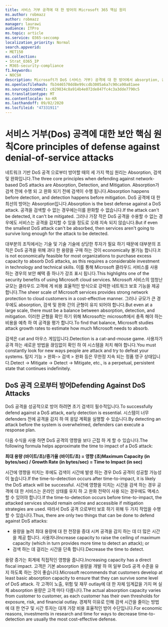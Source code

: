 ```yaml
---
title: 서비스 거부 공격에 대 한 방어의 Microsoft 365 핵심 원리
ms.author: robmazz
author: robmazz
manager: laurawi
audience: ITPro
ms.topic: article
ms.service: O365-seccomp
localization_priority: Normal
search.appverid:
- MET150
ms.collection:
- Strat_O365_IP
- M365-security-compliance
f1.keywords:
- NOCSH
description: Microsoft가 DoS (서비스 거부) 공격에 대 한 방어에서 absorption, 검색 및 완화의 핵심 원칙을 활용 하는 방법
ms.openlocfilehash: fb3446570dd8e99ccdb3005a6a7c90ca90a81aee
ms.sourcegitcommit: c029834c8a914b4e072de847fc4c3a3dde7790c5
ms.translationtype: MT
ms.contentlocale: ko-KR
ms.lasthandoff: 09/02/2020
ms.locfileid: "47331911"
---
```

# <a name="core-principles-of-defense-against-denial-of-service-attacks"></a><span data-ttu-id="66520-103">서비스 거부(Dos) 공격에 대한 보안 핵심 원칙</span><span class="sxs-lookup"><span data-stu-id="66520-103">Core principles of defense against denial-of-service attacks</span></span>

<span data-ttu-id="66520-104">네트워크 기반 DoS 공격 으로부터 방어할 때의 세 가지 핵심 원리는 Absorption, 검색 및 완화입니다.</span><span class="sxs-lookup"><span data-stu-id="66520-104">The three core principles when defending against network-based DoS attacks are Absorption, Detection, and Mitigation.</span></span> <span data-ttu-id="66520-105">Absorption가 검색 전에 수행 되 고 완화 되기 전에 검색이 수행 됩니다.</span><span class="sxs-lookup"><span data-stu-id="66520-105">Absorption happens before detection, and detection happens before mitigation.</span></span> <span data-ttu-id="66520-106">DoS 공격에 대 한 최선의 방어는 Absorption입니다.</span><span class="sxs-lookup"><span data-stu-id="66520-106">Absorption is the best defense against a DoS attack.</span></span> <span data-ttu-id="66520-107">공격을 검색할 수 없는 경우에는이를 완화할 수 없습니다.</span><span class="sxs-lookup"><span data-stu-id="66520-107">If the attack can't be detected, it can't be mitigated.</span></span> <span data-ttu-id="66520-108">그러나 가장 작은 DoS 공격을 수용할 수 없는 경우에도 서비스는 공격을 감지할 수 있을 정도로 오래 지속 되지 않습니다.</span><span class="sxs-lookup"><span data-stu-id="66520-108">But if even the smallest DoS attack can't be absorbed, then services aren't going to survive long enough for the attack to be detected.</span></span>

<span data-ttu-id="66520-109">대부분의 조직에서는 기술 및 기술 기술에 상당한 투자가 필요 하기 때문에 대부분의 조직은 DoS 공격을 위해 과다 한 용량을 구매 하는 것이 economically 불가능 합니다.</span><span class="sxs-lookup"><span data-stu-id="66520-109">It is not economically feasible for most organizations to purchase excess capacity to absorb DoS attacks, as this requires a considerable investment in technology and technical skills.</span></span> <span data-ttu-id="66520-110">이를 통해 Microsoft 클라우드 서비스를 사용 하는 경우의 보안 혜택 중 하나가 강조 표시 됩니다.</span><span class="sxs-lookup"><span data-stu-id="66520-110">This highlights one of the security benefits of using Microsoft cloud services.</span></span> <span data-ttu-id="66520-111">Microsoft 서비스의 엄청난 규모는 클라우드 고객에 게 비용 효율적인 방식으로 강력한 네트워크 보호 기능을 제공 합니다.</span><span class="sxs-lookup"><span data-stu-id="66520-111">The sheer scale of Microsoft services provides strong network protection to cloud customers in a cost-effective manner.</span></span> <span data-ttu-id="66520-112">그러나 규모가 큰 경우에도 absorption, 검색 및 완화 간의 균형이 유지 되어야 합니다.</span><span class="sxs-lookup"><span data-stu-id="66520-112">But even at a large scale, there must be a balance between absorption, detection, and mitigation.</span></span> <span data-ttu-id="66520-113">이러한 균형을 확인 하기 위해 Microsoft는 microsoft에서 충족 해야 하는 비용을 예측 하 여 공격을 평가 합니다.</span><span class="sxs-lookup"><span data-stu-id="66520-113">To find that balance, Microsoft studies attack growth rates to estimate how much Microsoft needs to absorb.</span></span>

<span data-ttu-id="66520-114">검색은 cat and 마우스 게임입니다.</span><span class="sxs-lookup"><span data-stu-id="66520-114">Detection is a cat-and-mouse game.</span></span> <span data-ttu-id="66520-115">사용자가 공격 하는 새로운 방법을 끊임없이 확인 하 여 시스템을 처치 해야 합니다.</span><span class="sxs-lookup"><span data-stu-id="66520-115">You must constantly look for new ways people are attack and try to defeat your systems.</span></span> <span data-ttu-id="66520-116">탐지 기능 > 완화-> 검색 > 완화 등은 무한정 지속 되는 정품 영구 상태입니다.</span><span class="sxs-lookup"><span data-stu-id="66520-116">Detect -> Mitigate -> Detect -> Mitigate, etc., is a perpetual, persistent state that continues indefinitely.</span></span>

## <a name="defending-against-dos-attacks"></a><span data-ttu-id="66520-117">DoS 공격 으로부터 방어</span><span class="sxs-lookup"><span data-stu-id="66520-117">Defending Against DoS Attacks</span></span>

<span data-ttu-id="66520-118">DoS 공격을 성공적으로 방어 하려면 초기 검색이 필수적입니다.</span><span class="sxs-lookup"><span data-stu-id="66520-118">To successfully defend against a DoS attack, early detection is essential.</span></span> <span data-ttu-id="66520-119">시스템이 너무 defenders 전에 공격을 감지 하 여 응답 계획을 실행할 수 있습니다.</span><span class="sxs-lookup"><span data-stu-id="66520-119">By detecting an attack before the system is overwhelmed, defenders can execute a response plan.</span></span>

<span data-ttu-id="66520-120">다음 수식을 사용 하면 DoS 공격의 영향을 보다 근접 하 게 할 수 있습니다.</span><span class="sxs-lookup"><span data-stu-id="66520-120">The following formula helps approximate the time to impact of a DoS attack:</span></span>

   <span data-ttu-id="66520-121">**최대 용량 (바이트/초)/증가율 (바이트/초) = 영향 (초)**</span><span class="sxs-lookup"><span data-stu-id="66520-121">**Maximum Capacity (in bytes/sec) / Growth Rate (in bytes/sec) = Time to Impact (in sec)**</span></span>

<span data-ttu-id="66520-122">시간에 영향을 미치는 후에도 검색이 시간에 발생 하는 경우 DoS 공격이 성공할 가능성이 높습니다.</span><span class="sxs-lookup"><span data-stu-id="66520-122">If the time-to-detection occurs after time-to-impact, it is likely the DoS attack will be successful.</span></span> <span data-ttu-id="66520-123">시간에 영향을 미치는 시간을 검색 하는 경우 공격에 대 한 서비스는 온라인 상태를 유지 하 고 완화 전략이 사용 되는 경우에도 액세스할 수 있어야 합니다.</span><span class="sxs-lookup"><span data-stu-id="66520-123">If the time-to-detection occurs before time-to-impact, the attacked services should remain online and accessible if mitigation strategies are used.</span></span> <span data-ttu-id="66520-124">따라서 DoS 공격 으로부터 보호 하기 위해 두 가지 작업을 수행할 수 있습니다.</span><span class="sxs-lookup"><span data-stu-id="66520-124">Thus, there are only two things that can be done to defend against DoS attacks:</span></span>

- <span data-ttu-id="66520-125">용량을 늘려 최대 용량에 대 한 천장을 증대 시켜 공격을 감지 하는 데 더 많은 시간을 제공 합니다. 사용자나</span><span class="sxs-lookup"><span data-stu-id="66520-125">Increase capacity to raise the ceiling of maximum capacity (which in turn provides more time to detect an attack); or</span></span>
- <span data-ttu-id="66520-126">검색 하는 데 걸리는 시간을 단축 합니다.</span><span class="sxs-lookup"><span data-stu-id="66520-126">Decrease the time to detect.</span></span>

<span data-ttu-id="66520-127">용량 증가는 회계에 직접적인 영향을 줍니다.</span><span class="sxs-lookup"><span data-stu-id="66520-127">Increasing capacity has a direct fiscal impact.</span></span> <span data-ttu-id="66520-128">고객은 기본 absorption 용량을 개발 하 여 일부 DoS 공격 수준을 유지 하도록 하는 것이 좋습니다.</span><span class="sxs-lookup"><span data-stu-id="66520-128">Microsoft recommends that customers develop at least basic absorption capacity to ensure that they can survive some level of DoS attack.</span></span> <span data-ttu-id="66520-129">각 고객이 노출, 위험 및 재무 outlay에 대 한 자체 임계값을 가지 며 실제 absorption 용량은 고객 마다 다릅니다.</span><span class="sxs-lookup"><span data-stu-id="66520-129">The actual absorption capacity varies from customer to customer, as each customer has their own thresholds for exposure, risk, and financial outlay.</span></span> <span data-ttu-id="66520-130">경제적 이유로 인해 검색 시간을 줄이는 방법에 대 한 연구 및 시간 투자는 대개 가장 비용 효율적인 방어 수단입니다.</span><span class="sxs-lookup"><span data-stu-id="66520-130">For economic reasons, investments in research and time for ways to decrease time-to-detection are usually the most cost-effective defense.</span></span>
